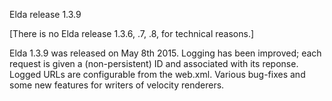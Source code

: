 Elda release 1.3.9

[There is no Elda release 1.3.6, .7, .8, for technical reasons.]

Elda 1.3.9 was released on May 8th 2015. Logging has been improved;
each request is given a (non-persistent) ID and associated with
its reponse. Logged URLs are configurable from the web.xml.
Various bug-fixes and some new features for writers of velocity
renderers.
